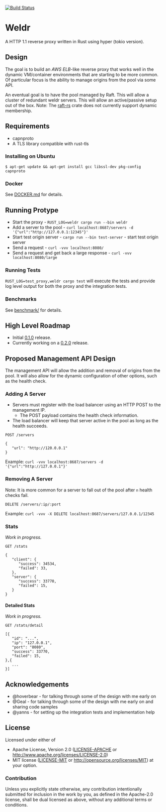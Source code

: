 [![Build Status](https://travis-ci.org/hjr3/weldr.svg?branch=master)](https://travis-ci.org/hjr3/weldr)

# Weldr

A HTTP 1.1 reverse proxy written in Rust using hyper (tokio version).

## Design

The goal is to build an _AWS ELB_-like reverse proxy that works well in the dynamic VM/container environments that are starting to be more common. Of particular focus is the ability to manage origins from the pool via some API.

An eventual goal is to have the pool managed by Raft. This will allow a cluster of redundant weldr servers. This will allow an active/passive setup out of the box. Note: The [raft-rs](https://github.com/hoverbear/raft-rs) crate does not currently support dynamic membership.

## Requirements

   * capnproto
   * A TLS library compatible with rust-tls

### Installing on Ubuntu

```
$ apt-get update && apt-get install gcc libssl-dev pkg-config capnproto
```

### Docker

See [DOCKER.md](./DOCKER.md) for details.

## Running Protype

   * Start the proxy - `RUST_LOG=weldr cargo run --bin weldr`
   * Add a server to the pool - `curl localhost:8687/servers -d '{"url":"http://127.0.0.1:12345"}'`
   * Start test origin server - `cargo run --bin test-server` - start test origin server
   * Send a request - `curl -vvv localhost:8080/`
   * Send a request and get back a large response - `curl -vvv localhost:8080/large`

### Running Tests

`RUST_LOG=test_proxy,weldr cargo test` will execute the tests and provide log level output for both the proxy and the integration tests.

### Benchmarks

See [benchmark/](./benchmark) for details.

## High Level Roadmap

   * Initial [0.1.0](https://github.com/hjr3/weldr/releases/tag/0.1.0<Paste>) release.
   * Currently working on a [0.2.0](https://github.com/hjr3/weldr/milestone/2) release.

## Proposed Management API Design

The management API will allow the addition and removal of origins from the pool. It will also allow for the dynamic configuration of other options, such as the health check.

### Adding A Server

   * Servers must register with the load balancer using an HTTP POST to the management IP.
      * The POST payload contains the health check information.
   * The load balancer will keep that server active in the pool as long as the health succeeds.

```
POST /servers

{
   "url": "http://120.0.0.1"
}
```

Example: `curl -vvv localhost:8687/servers -d '{"url":"http://127.0.0.1"}'`

### Removing A Server

Note: It is more common for a server to fall out of the pool after `n` health checks fail.

```
DELETE /servers/:ip/:port
```

Example: `curl -vvv -X DELETE localhost:8687/servers/127.0.0.1/12345`

### Stats

_Work in progress._

```
GET /stats
```

```
{
   "client": {
      "success": 34534,
      "failed": 33,
   },
   "server": {
      "success": 33770,
      "failed": 15,
   }
}
```

#### Detailed Stats

_Work in progress._

```
GET /stats/detail
```

```
[{
   "id": "...",
   "ip": "127.0.0.1",
   "port": "8080",
   "success": 33770,
   "failed": 15,
},{
   ...
}]
```

## Acknowledgements

   * @hoverbear - for talking through some of the design with me early on
   * @Geal - for talking through some of the design with me early on and sharing code samples
   * @yanns - for setting up the integration tests and implementation help

## License

Licensed under either of
 * Apache License, Version 2.0 ([LICENSE-APACHE](LICENSE-APACHE) or http://www.apache.org/licenses/LICENSE-2.0)
 * MIT license ([LICENSE-MIT](LICENSE-MIT) or http://opensource.org/licenses/MIT)
at your option.

### Contribution

Unless you explicitly state otherwise, any contribution intentionally submitted
for inclusion in the work by you, as defined in the Apache-2.0 license, shall be dual licensed as above, without any
additional terms or conditions.
